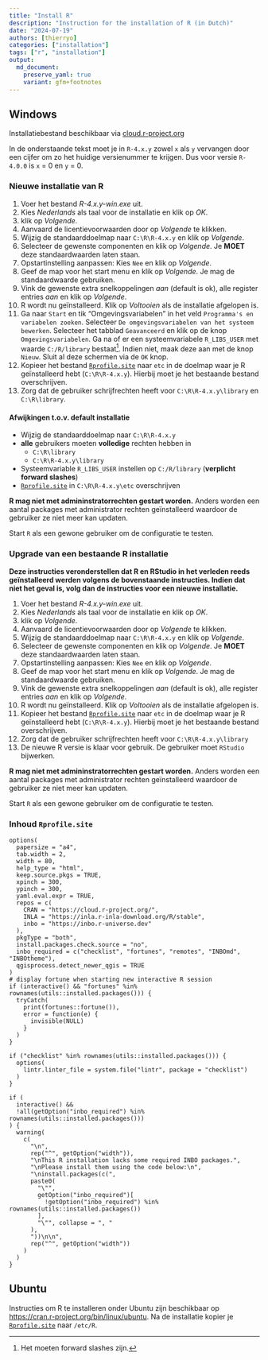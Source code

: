 ```yaml
---
title: "Install R"
description: "Instruction for the installation of R (in Dutch)"
date: "2024-07-19"
authors: [thierryo]
categories: ["installation"]
tags: ["r", "installation"]
output: 
  md_document:
    preserve_yaml: true
    variant: gfm+footnotes
---
```


## Windows

Installatiebestand beschikbaar via
[cloud.r-project.org](https://cloud.r-project.org/bin/windows/base)

In de onderstaande tekst moet je in `R-4.x.y` zowel `x` als `y`
vervangen door een cijfer om zo het huidige versienummer te krijgen. Dus
voor versie `R-4.0.0` is `x` = 0 en `y` = 0.

### Nieuwe installatie van R

1.  Voer het bestand *R-4.x.y-win.exe* uit.
2.  Kies *Nederlands* als taal voor de installatie en klik op *OK*.
3.  klik op *Volgende*.
4.  Aanvaard de licentievoorwaarden door op *Volgende* te klikken.
5.  Wijzig de standaarddoelmap naar `C:\R\R-4.x.y` en klik op
    *Volgende*.
6.  Selecteer de gewenste componenten en klik op *Volgende*. Je **MOET**
    deze standaardwaarden laten staan.
7.  Opstartinstelling aanpassen: Kies `Nee` en klik op *Volgende*.
8.  Geef de map voor het start menu en klik op *Volgende*. Je mag de
    standaardwaarde gebruiken.
9.  Vink de gewenste extra snelkoppelingen *aan* (default is ok), alle
    register entries *aan* en klik op *Volgende*.
10. R wordt nu geïnstalleerd. Klik op *Voltooien* als de installatie
    afgelopen is.
11. Ga naar `Start` en tik “Omgevingsvariabelen” in het veld
    `Programma's en variabelen zoeken`. Selecteer
    `De omgevingsvariabelen van het systeem bewerken`. Selecteer het
    tabblad `Geavanceerd` en klik op de knop `Omgevingsvariabelen`. Ga
    na of er een systeemvariabele `R_LIBS_USER` met waarde
    `C:/R/library` bestaat[^1]. Indien niet, maak deze aan met de knop
    `Nieuw`. Sluit al deze schermen via de `OK` knop.
12. Kopieer het bestand [`Rprofile.site`](Rprofile.site) naar `etc` in
    de doelmap waar je R geïnstalleerd hebt (`C:\R\R-4.x.y`). Hierbij
    moet je het bestaande bestand overschrijven.
13. Zorg dat de gebruiker schrijfrechten heeft voor
    `C:\R\R-4.x.y\library` en `C:\R\library`.

#### Afwijkingen t.o.v. default installatie

- Wijzig de standaarddoelmap naar `C:\R\R-4.x.y`
- **alle** gebruikers moeten **volledige** rechten hebben in
  - `C:\R\library`
  - `C:\R\R-4.x.y\library`
- Systeemvariable `R_LIBS_USER` instellen op `C:/R/library` (**verplicht
  forward slashes**)
- [`Rprofile.site`](Rprofile.site) in `C:\R\R-4.x.y\etc` overschrijven

**R mag niet met admininstratorrechten gestart worden.** Anders worden
een aantal packages met administrator rechten geïnstalleerd waardoor de
gebruiker ze niet meer kan updaten.

Start `R` als een gewone gebruiker om de configuratie te testen.

### Upgrade van een bestaande R installatie

**Deze instructies veronderstellen dat R en RStudio in het verleden
reeds geïnstalleerd werden volgens de bovenstaande instructies. Indien
dat niet het geval is, volg dan de instructies voor een nieuwe
installatie.**

1.  Voer het bestand *R-4.x.y-win.exe* uit.
2.  Kies *Nederlands* als taal voor de installatie en klik op *OK*.
3.  klik op *Volgende*.
4.  Aanvaard de licentievoorwaarden door op *Volgende* te klikken.
5.  Wijzig de standaarddoelmap naar `C:\R\R-4.x.y` en klik op
    *Volgende*.
6.  Selecteer de gewenste componenten en klik op *Volgende*. Je **MOET**
    deze standaardwaarden laten staan.
7.  Opstartinstelling aanpassen: Kies `Nee` en klik op *Volgende*.
8.  Geef de map voor het start menu en klik op *Volgende*. Je mag de
    standaardwaarde gebruiken.
9.  Vink de gewenste extra snelkoppelingen *aan* (default is ok), alle
    register entries *aan* en klik op *Volgende*.
10. R wordt nu geïnstalleerd. Klik op *Voltooien* als de installatie
    afgelopen is.
11. Kopieer het bestand [`Rprofile.site`](Rprofile.site) naar `etc` in
    de doelmap waar je R geïnstalleerd hebt (`C:\R\R-4.x.y`). Hierbij
    moet je het bestaande bestand overschrijven.
12. Zorg dat de gebruiker schrijfrechten heeft voor
    `C:\R\R-4.x.y\library`
13. De nieuwe R versie is klaar voor gebruik. De gebruiker moet
    `RStudio` bijwerken.

**R mag niet met admininstratorrechten gestart worden.** Anders worden
een aantal packages met administrator rechten geïnstalleerd waardoor de
gebruiker ze niet meer kan updaten.

Start `R` als een gewone gebruiker om de configuratie te testen.

### Inhoud `Rprofile.site`

    options(
      papersize = "a4",
      tab.width = 2,
      width = 80,
      help_type = "html",
      keep.source.pkgs = TRUE,
      xpinch = 300,
      ypinch = 300,
      yaml.eval.expr = TRUE,
      repos = c(
        CRAN = "https://cloud.r-project.org/",
        INLA = "https://inla.r-inla-download.org/R/stable",
        inbo = "https://inbo.r-universe.dev"
      ),
      pkgType = "both",
      install.packages.check.source = "no",
      inbo_required = c("checklist", "fortunes", "remotes", "INBOmd", "INBOtheme"),
      qgisprocess.detect_newer_qgis = TRUE
    )
    # display fortune when starting new interactive R session
    if (interactive() && "fortunes" %in% rownames(utils::installed.packages())) {
      tryCatch(
        print(fortunes::fortune()),
        error = function(e) {
          invisible(NULL)
        }
      )
    }

    if ("checklist" %in% rownames(utils::installed.packages())) {
      options(
        lintr.linter_file = system.file("lintr", package = "checklist")
      )
    }

    if (
      interactive() &&
      !all(getOption("inbo_required") %in% rownames(utils::installed.packages()))
    ) {
      warning(
        c(
          "\n",
          rep("^", getOption("width")),
          "\nThis R installation lacks some required INBO packages.",
          "\nPlease install them using the code below:\n",
          "\ninstall.packages(c(",
          paste0(
            "\"",
            getOption("inbo_required")[
              !getOption("inbo_required") %in% rownames(utils::installed.packages())
            ],
            "\"", collapse = ", "
          ),
          "))\n\n",
          rep("^", getOption("width"))
        )
      )
    }

## Ubuntu

Instructies om R te installeren onder Ubuntu zijn beschikbaar op
<https://cran.r-project.org/bin/linux/ubuntu>. Na de installatie kopier
je [`Rprofile.site`](Rprofile.site) naar `/etc/R`.

[^1]: Het moeten forward slashes zijn.
